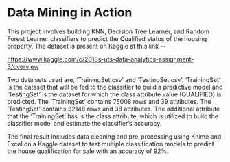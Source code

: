 # Data Mining in Action
This project involves building KNN, Decision Tree Learner, and Random Forest Learner classifiers to predict the Qualified status of the housing property. The dataset is present on Kaggle at this link -- 

https://www.kaggle.com/c/2018s-uts-data-analytics-assignment-3/overview

Two data sets used are, ‘TrainingSet.csv’ and ‘TestingSet.csv’. ‘TrainingSet’ is the dataset that will be fed to the classifier to build a predictive model and ‘TestingSet’ is the dataset for which the class attribute value (QUALIFIED) is predicted. The ‘TrainingSet’ contains 75008 rows and 39 attributes. The ‘TestingSet’ contains 32148 rows and 38 attributes. The additional attribute that the ‘TrainingSet’ has is the class attribute, which is utilized to build the classifier model and estimate the classifier’s accuracy.


The final result includes data cleaning and pre-processing using Knime and Excel on a Kaggle dataset to test multiple classification models to predict the house qualification for sale with an accuracy of 92%.

